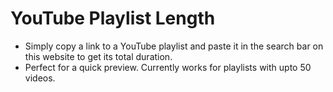 # YouTube Playlist Length
- Simply copy a link to a YouTube playlist and paste it in the search bar on this website to get its total duration.
- Perfect for a quick preview. Currently works for playlists with upto 50 videos.
